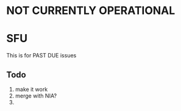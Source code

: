 # NOT CURRENTLY OPERATIONAL

# SFU
This is for PAST DUE issues


## Todo

1. make it work
2. merge with NIA?
3. 